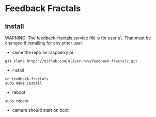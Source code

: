 # Feedback Fractals

## Install

WARNING: The feedback-fractals.service file is for user `al`. That must be changed if installing for any other user.


- clone the repo on raspberry pi
```
git clone https://github.com/oliver-rew/feedback-fractals.git
```

- install 
```
cd feedback-fractals
sudo make install
```

- reboot
```
sudo reboot
```

- camera should start on boot
